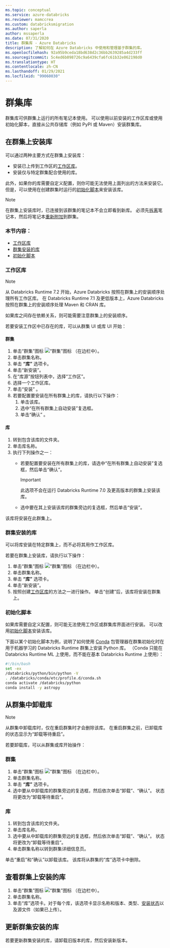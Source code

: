 ```yaml
---
ms.topic: conceptual
ms.service: azure-databricks
ms.reviewer: mamccrea
ms.custom: databricksmigration
ms.author: saperla
author: mssaperla
ms.date: 07/31/2020
title: 群集库 - Azure Databricks
description: 了解如何在 Azure Databricks 中使用和管理基于群集的库。
ms.openlocfilehash: 92a95b9ceda18bd638d2c36bb2639285a4d233ff
ms.sourcegitcommit: 5c4ed6b098726c9a6439cfa6fc61b32e062198d0
ms.translationtype: HT
ms.contentlocale: zh-CN
ms.lasthandoff: 01/29/2021
ms.locfileid: "99060030"
---
```

# <a name="cluster-libraries"></a>群集库

群集库可供群集上运行的所有笔记本使用。 可以使用以前安装的工作区库或使用初始化脚本，直接从公共存储库（例如 PyPI 或 Maven）安装群集库。

## <a name="install-a-library-on-a-cluster"></a><a id="install-a-library-on-a-cluster"> </a><a id="install-libraries"> </a>在群集上安装库

可以通过两种主要方式在群集上安装库：

* 安装已上传到工作区的[工作区库](workspace-libraries.md)。
* 安装仅与特定群集配合使用的库。

此外，如果你的库需要自定义配置，则你可能无法使用上面列出的方法来安装它。 但是，可以使用在创建群集时运行的[初始化脚本](#init-script)来安装该库。

> [!NOTE]
>
> 在群集上安装库时，已连接到该群集的笔记本不会立即看到新库。 必须先[拆离](../notebooks/notebooks-manage.md#detach)笔记本，然后将笔记本[重新附加](../notebooks/notebooks-manage.md#attach)到群集。

### <a name="in-this-section"></a>本节内容：

* [工作区库](#workspace-library)
* [群集安装的库](#cluster-installed-library)
* [初始化脚本](#init-script)

### <a name="workspace-library"></a><a id="install-workspace-libraries"> </a><a id="workspace-library"> </a>工作区库

> [!NOTE]
>
> 从 Databricks Runtime 7.2 开始，Azure Databricks 按照在群集上的安装顺序处理所有工作区库。 在 Databricks Runtime 7.1 及更低版本上，Azure Databricks 按照在群集上的安装顺序处理 Maven 和 CRAN 库。
>
> 如果库之间存在依赖关系，则可能需要注意群集上的安装顺序。

若要安装工作区中已存在的库，可以从群集 UI 或库 UI 开始：

#### <a name="cluster"></a>群集

1. 单击“群集”图标 ![“群集”图标](../_static/images/icons/clusters-icon.png) （在边栏中）。
2. 单击群集名称。
3. 单击 **“库”** 选项卡。
4. 单击“新安装”。
5. 在“库源”按钮列表中，选择“工作区”。
6. 选择一个工作区库。
7. 单击“安装”  。
8. 若要配置要安装在所有群集上的库，请执行以下操作：
   1. 单击该库。
   1. 选中“在所有群集上自动安装”复选框。
   1. 单击“确认”  。

#### <a name="library"></a>库

1. 转到包含该库的文件夹。
2. 单击库名称。
3. 执行下列操作之一：
   * 若要配置要安装在所有群集上的库，请选中“在所有群集上自动安装”复选框，然后单击“确认”。

     > [!IMPORTANT]
     >
     > 此选项不会在运行 Databricks Runtime 7.0 及更高版本的群集上安装该库。

   * 选中要在其上安装该库的群集旁边的复选框，然后单击“安装”。

该库将安装在此群集上。

### <a name="cluster-installed-library"></a>群集安装的库

可以将库安装在特定群集上，而不必将其用作工作区库。

若要在群集上安装库，请执行以下操作：

1. 单击“群集”图标 ![“群集”图标](../_static/images/icons/clusters-icon.png) （在边栏中）。
2. 单击群集名称。
3. 单击 **“库”** 选项卡。
4. 单击“新安装”。
5. 按照创建[工作区库](workspace-libraries.md)的方法之一进行操作。 单击“创建”后，该库将安装在群集上。

### <a name="init-script"></a>初始化脚本

如果库需要自定义配置，则可能无法使用工作区或群集库界面进行安装。 可以改用[初始化脚本](../clusters/init-scripts.md)安装该库。

下面以某个初始化脚本为例，说明了如何使用 [Conda](https://conda.io/docs/) 包管理器在群集初始化时在用于机器学习的 Databricks Runtime 群集上安装 Python 库。 （Conda 只能在 Databricks Runtime ML 上使用，而不能在基本 Databricks Runtime 上使用）：

```bash
#!/bin/bash
set -ex
/databricks/python/bin/python -V
. /databricks/conda/etc/profile.d/conda.sh
conda activate /databricks/python
conda install -y astropy
```

## <a name="uninstall-a-library-from-a-cluster"></a><a id="uninstall-a-library-from-a-cluster"> </a><a id="uninstall-libraries"> </a>从群集中卸载库

> [!NOTE]
>
> 从群集中卸载库时，仅在重启群集时才会删除该库。 在重启群集之前，已卸载库的状态显示为“卸载等待重启”。

若要卸载库，可以从群集或库开始操作：

### <a name="cluster"></a>群集

1. 单击“群集”图标 ![“群集”图标](../_static/images/icons/clusters-icon.png) （在边栏中）。
2. 单击群集名称。
3. 单击 **“库”** 选项卡。
4. 选中要从中卸载库的群集旁边的复选框，然后依次单击“卸载”、“确认”。 状态将更改为“卸载等待重启”。

### <a name="library"></a>库

1. 转到包含该库的文件夹。
2. 单击库名称。
3. 选中要从中卸载库的群集旁边的复选框，然后依次单击“卸载”、“确认”。 状态将更改为“卸载等待重启”。
4. 单击群集名称以转到群集详细信息页。

单击“重启”和“确认”以卸载该库。 该库将从群集的“库”选项卡中删除。

## <a name="view-the-libraries-installed-on-a-cluster"></a>查看群集上安装的库

1. 单击“群集”图标 ![“群集”图标](../_static/images/icons/clusters-icon.png) （在边栏中）。
2. 单击群集名称。
3. 单击“库”选项卡。对于每个库，该选项卡显示名称和版本、类型、[安装状态](../dev-tools/api/latest/libraries.md#managedlibrarieslibraryinstallstatus)以及源文件（如果已上传）。

## <a name="update-a-cluster-installed-library"></a>更新群集安装的库

若要更新群集安装的库，请卸载旧版本的库，然后安装新版本。